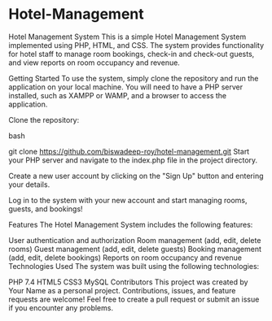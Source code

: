 # Hotel-Management

Hotel Management System
This is a simple Hotel Management System implemented using PHP, HTML, and CSS. The system provides functionality for hotel staff to manage room bookings, check-in and check-out guests, and view reports on room occupancy and revenue.

Getting Started
To use the system, simply clone the repository and run the application on your local machine. You will need to have a PHP server installed, such as XAMPP or WAMP, and a browser to access the application.

Clone the repository:

bash

git clone https://github.com/biswadeep-roy/hotel-management.git
Start your PHP server and navigate to the index.php file in the project directory.

Create a new user account by clicking on the "Sign Up" button and entering your details.

Log in to the system with your new account and start managing rooms, guests, and bookings!

Features
The Hotel Management System includes the following features:

User authentication and authorization
Room management (add, edit, delete rooms)
Guest management (add, edit, delete guests)
Booking management (add, edit, delete bookings)
Reports on room occupancy and revenue
Technologies Used
The system was built using the following technologies:

PHP 7.4
HTML5
CSS3
MySQL
Contributors
This project was created by Your Name as a personal project. Contributions, issues, and feature requests are welcome! Feel free to create a pull request or submit an issue if you encounter any problems.
